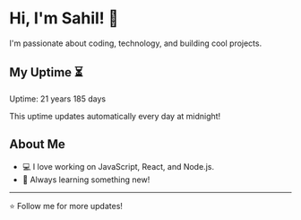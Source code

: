 # Hi, I'm Sahil! 👋

I'm passionate about coding, technology, and building cool projects.

## My Uptime ⏳
Uptime: 21 years 185 days

This uptime updates automatically every day at midnight!

## About Me
- 💻 I love working on JavaScript, React, and Node.js.
- 🎯 Always learning something new!

---

⭐️ Follow me for more updates!
